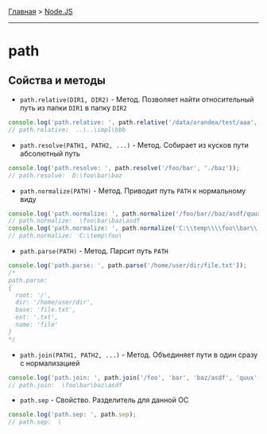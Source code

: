 [Главная](../README.md#readme) > [Node.JS](./README_NODEJS.md#readme)

***

# path

## Сойства и методы

* `path.relative(DIR1, DIR2)` - Метод. Позволяет найти относительный путь из папки `DIR1` в папку `DIR2`

```javascript
console.log('path.relative: ', path.relative('/data/orandea/test/aaa', '/data/orandea/impl/bbb'));
// path.relative:  ..\..\impl\bbb
```

* `path.resolve(PATH1, PATH2, ...)` - Метод. Собирает из кусков пути абсолютный путь

```javascript
console.log('path.resolve: ', path.resolve('/foo/bar', './baz'));
// path.resolve:  D:\foo\bar\baz
```

* `path.normalize(PATH)` - Метод. Приводит путь `PATH` к нормальному виду

```javascript
console.log('path.normalize: ', path.normalize('/foo/bar//baz/asdf/quux/..'));
// path.normalize:  \foo\bar\baz\asdf
console.log('path.normalize: ', path.normalize('C:\\temp\\\\foo\\bar\\..\\'));
// path.normalize:  C:\temp\foo\
```

* `path.parse(PATH)` - Метод. Парсит путь `PATH`

```javascript
console.log('path.parse: ', path.parse('/home/user/dir/file.txt'));
/*
path.parse:
{
  root: '/',
  dir: '/home/user/dir',
  base: 'file.txt',
  ext: '.txt',
  name: 'file'
}
*/
```

* `path.join(PATH1, PATH2, ...)` - Метод. Объединяет пути в один сразу с нормализацией

```javascript
console.log('path.join: ', path.join('/foo', 'bar', 'baz/asdf', 'quux', '..'));
// path.join:  \foo\bar\baz\asdf
```

* `path.sep` - Свойство. Разделитель для данной ОС

```javascript
console.log('path.sep: ', path.sep);
// path.sep:  \
```